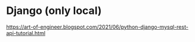 # Django (only local)

<https://art-of-engineer.blogspot.com/2021/06/python-django-mysql-rest-api-tutorial.html>
